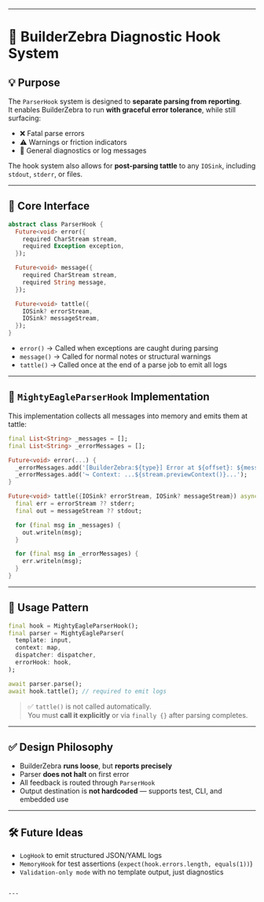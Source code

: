 
---

# 🧠 BuilderZebra Diagnostic Hook System

## 💡 Purpose
The `ParserHook` system is designed to **separate parsing from reporting**.  
It enables BuilderZebra to run **with graceful error tolerance**, while still surfacing:

- ❌ Fatal parse errors
- ⚠️ Warnings or friction indicators
- 💬 General diagnostics or log messages

The hook system also allows for **post-parsing tattle** to any `IOSink`, including `stdout`, `stderr`, or files.

---

## 🧱 Core Interface

```dart
abstract class ParserHook {
  Future<void> error({
    required CharStream stream,
    required Exception exception,
  });

  Future<void> message({
    required CharStream stream,
    required String message,
  });

  Future<void> tattle({
    IOSink? errorStream,
    IOSink? messageStream,
  });
}
```

- `error()` → Called when exceptions are caught during parsing
- `message()` → Called for normal notes or structural warnings
- `tattle()` → Called once at the end of a parse job to emit all logs

---

## 🦅 `MightyEagleParserHook` Implementation

This implementation collects all messages into memory and emits them at tattle:

```dart
final List<String> _messages = [];
final List<String> _errorMessages = [];

Future<void> error(...) {
  _errorMessages.add('[BuilderZebra:${type}] Error at ${offset}: ${message}');
  _errorMessages.add('↪ Context: ...${stream.previewContext()}...');
}

Future<void> tattle({IOSink? errorStream, IOSink? messageStream}) async {
  final err = errorStream ?? stderr;
  final out = messageStream ?? stdout;

  for (final msg in _messages) {
    out.writeln(msg);
  }

  for (final msg in _errorMessages) {
    err.writeln(msg);
  }
}
```

---

## 🚀 Usage Pattern

```dart
final hook = MightyEagleParserHook();
final parser = MightyEagleParser(
  template: input,
  context: map,
  dispatcher: dispatcher,
  errorHook: hook,
);

await parser.parse();
await hook.tattle(); // required to emit logs
```

> ✅ `tattle()` is not called automatically.  
> You must **call it explicitly** or via `finally {}` after parsing completes.

---

## ✅ Design Philosophy

- BuilderZebra **runs loose**, but **reports precisely**
- Parser **does not halt** on first error
- All feedback is routed through `ParserHook`
- Output destination is **not hardcoded** — supports test, CLI, and embedded use

---

## 🛠 Future Ideas

- `LogHook` to emit structured JSON/YAML logs
- `MemoryHook` for test assertions (`expect(hook.errors.length, equals(1))`)
- `Validation-only mode` with no template output, just diagnostics

```

---
